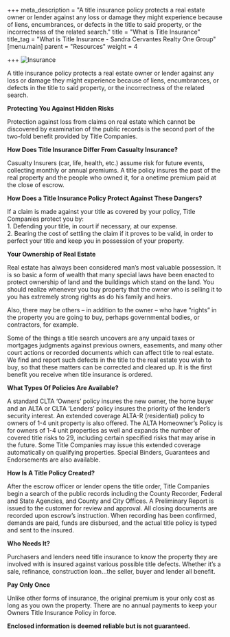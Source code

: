 +++
meta_description = "A title insurance policy protects a real estate owner or lender against any loss or damage they might experience because of liens, encumbrances, or defects in the title to said property, or the incorrectness of the related search."
title = "What is Title Insurance"
title_tag = "What is Title Insurance - Sandra Cervantes Realty One Group"
[menu.main]
parent = "Resources"
weight = 4

+++
![Insurance](/uploads/what_is_title_insurance.jpg)

A title insurance policy protects a real estate owner or lender against any loss or damage they might experience because of liens, encumbrances, or defects in the title to said property, or the incorrectness of the related search.

**Protecting You Against Hidden Risks**

Protection against loss from claims on real estate which cannot be discovered by examination of the public records is the second part of the two-fold benefit provided by Title Companies.

**How Does Title Insurance Differ From Casualty Insurance?**

Casualty Insurers (car, life, health, etc.) assume risk for future events, collecting monthly or annual premiums. A title policy insures the past of the real property and the people who owned it, for a onetime premium paid at the close of escrow.

**How Does a Title Insurance Policy Protect Against These Dangers?**

If a claim is made against your title as covered by your policy, Title Companies protect you by:  
1\. Defending your title, in court if necessary, at our expense.  
2\. Bearing the cost of settling the claim if it proves to be valid, in order to perfect your title and keep you in possession of your property.

**Your Ownership of Real Estate**

Real estate has always been considered man’s most valuable possession. It is so basic a form of wealth that many special laws have been enacted to protect ownership of land and the buildings which stand on the land. You should realize whenever you buy property that the owner who is selling it to you has extremely strong rights as do his family and heirs.

Also, there may be others – in addition to the owner – who have “rights” in the property you are going to buy, perhaps governmental bodies, or contractors, for example.

Some of the things a title search uncovers are any unpaid taxes or mortgages judgments against previous owners, easements, and many other court actions or recorded documents which can affect title to real estate. We find and report such defects in the title to the real estate you wish to buy, so that these matters can be corrected and cleared up. It is the first benefit you receive when title insurance is ordered.

**What Types Of Policies Are Available?**

A standard CLTA ‘Owners’ policy insures the new owner, the home buyer and an ALTA or CLTA ‘Lenders’ policy insures the priority of the lender’s security interest. An extended coverage ALTA-R (residential) policy to owners of 1-4 unit property is also offered. The ALTA Homeowner’s Policy is for owners of 1-4 unit properties as well and expands the number of covered title risks to 29, including certain specified risks that may arise in the future. Some Title Companies may issue this extended coverage automatically on qualifying properties. Special Binders, Guarantees and Endorsements are also available.

**How Is A Title Policy Created?**

After the escrow officer or lender opens the title order, Title Companies begin a search of the public records including the County Recorder, Federal and State Agencies, and County and City Offices. A Preliminary Report is issued to the customer for review and approval. All closing documents are recorded upon escrow’s instruction. When recording has been confirmed, demands are paid, funds are disbursed, and the actual title policy is typed and sent to the insured.

**Who Needs It?**

Purchasers and lenders need title insurance to know the property they are involved with is insured against various possible title defects. Whether it’s a sale, refinance, construction loan…the seller, buyer and lender all benefit.

**Pay Only Once**

Unlike other forms of insurance, the original premium is your only cost as long as you own the property. There are no annual payments to keep your Owners Title Insurance Policy in force.

**Enclosed information is deemed reliable but is not guaranteed.**